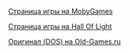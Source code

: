 [Страница игры на MobyGames](https://www.mobygames.com/game/18184/mindbender/)

[Страница игры на Hall Of Light](http://hol.abime.net/3889)

[Оригинал (DOS) на Old-Games.ru](https://www.old-games.ru/game/2492.html)


